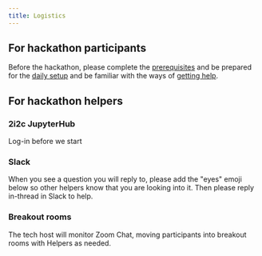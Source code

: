 ```yaml
---
title: Logistics
---
```


## For hackathon participants

Before the hackathon, please complete the [prerequisites](https://nasa-openscapes.github.io/2021-Cloud-Hackathon/logistics/prerequisites.html#prerequisites) and be prepared for the [daily setup](https://nasa-openscapes.github.io/2021-Cloud-Hackathon/logistics/prerequisites.html#daily-setup) and be familiar with the ways of [getting help](https://nasa-openscapes.github.io/2021-Cloud-Hackathon/logistics/prerequisites.html#getting-help).

## For hackathon helpers

### 2i2c JupyterHub

Log-in before we start

### Slack

When you see a question you will reply to, please add the "eyes" emoji below so other helpers know that you are looking into it. Then please reply in-thread in Slack to help.

### Breakout rooms

The tech host will monitor Zoom Chat, moving participants into breakout rooms with Helpers as needed. 
